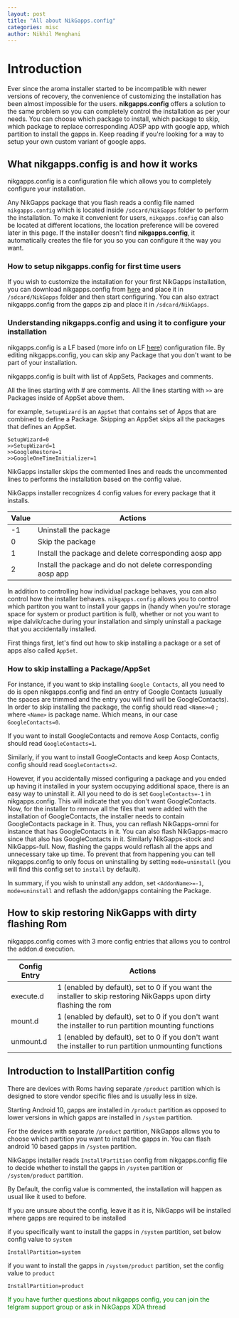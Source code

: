 ```yaml
---
layout: post
title: "All about NikGapps.config"
categories: misc
author: Nikhil Menghani
---
```


# Introduction

Ever since the aroma installer started to be incompatible with newer versions of recovery, the convenience of customizing the installation has been almost impossible for the users. **nikgapps.config** offers a solution to the same problem so you can completely control the installation as per your needs. You can choose which package to install, which package to skip, which package to replace corresponding AOSP app with google app, which partition to install the gapps in. Keep reading if you're looking for a way to setup your own custom variant of google apps. 

## What nikgapps.config is and how it works

nikgapps.config is a configuration file which allows you to completely configure your installation.

Any NikGapps package that you flash reads a config file named `nikgapps.config` which is located inside `/sdcard/NikGapps` folder to perform the installation. To make it convenient for users, `nikgapps.config` can also be located at different locations, the location preference will be covered later in this page. If the installer doesn't find **nikgapps.config**, it automatically creates the file for you so you can configure it the way you want. 

### How to setup nikgapps.config for first time users

If you wish to customize the installation for your first NikGapps installation, you can download nikgapps.config from <a target="_blank" href="https://sourceforge.net/projects/nikgapps/files/Releases/Config/nikgapps-config">here</a> and place it in `/sdcard/NikGapps` folder and then start configuring. You can also extract nikgapps.config from the gapps zip and place it in `/sdcard/NikGapps`. 

### Understanding nikgapps.config and using it to configure your installation

nikgapps.config is a LF based (more info on LF <a target="_blank" href="https://notepadunix2dos.info/">here</a>) configuration file. By editing nikgapps.config, you can skip any Package that you don't want to be part of your installation.

nikgapps.config is built with list of AppSets, Packages and comments. 

All the lines starting with # are comments. All the lines starting with `>>` are Packages inside of AppSet above them.

for example, `SetupWizard` is an `AppSet` that contains set of Apps that are combined to define a Package. Skipping an AppSet skips all the packages that defines an AppSet. 

    SetupWizard=0
    >>SetupWizard=1
    >>GoogleRestore=1
    >>GoogleOneTimeInitializer=1

NikGapps installer skips the commented lines and reads the uncommented lines to performs the installation based on the config value.

NikGapps installer recognizes 4 config values for every package that it installs.

<table class="ui striped fixed small unstackable table">
  <thead>
    <tr>
      <th  class="six wide center aligned">Value</th>
      <th  class="ten wide">Actions</th>
    </tr>
  </thead>
  <tbody>
    <tr>
      <td class="center aligned">-1</td>
      <td>Uninstall the package</td>
    </tr>
    <tr>
      <td class="center aligned">0</td>
      <td>Skip the package</td>
    </tr>
    <tr>
      <td class="center aligned">1</td>
      <td>Install the package and delete corresponding aosp app</td>
    </tr>
    <tr>
      <td class="center aligned">2</td>
      <td>Install the package and do not delete corresponding aosp app</td>
    </tr>
  </tbody>
</table>

In addition to controlling how individual package behaves, you can also control how the installer behaves. `nikgapps.config` allows you to control which partiton you want to install your gapps in (handy when you're storage space for system or product partition is full), whether or not you want to wipe dalvik/cache during your installation and simply uninstall a package that you accidentally installed. 

First things first, let's find out how to skip installing a package or a set of apps also called `AppSet`.

### How to skip installing a Package/AppSet

For instance, if you want to skip installing `Google Contacts`, all you need to do is open nikgapps.config and find an entry of Google Contacts (usually the spaces are trimmed and the entry you will find will be GoogleContacts). In order to skip installing the package, the config should read `<Name>=0` ; where `<Name>` is package name. Which means, in our case `GoogleContacts=0`.

If you want to install GoogleContacts and remove Aosp Contacts, config should read `GoogleContacts=1`.

Similarly, if you want to install GoogleContacts and keep Aosp Contacts, config should read `GoogleContacts=2`.

However, if you accidentally missed configuring a package and you ended up having it installed in your system occupying additional space, there is an easy way to uninstall it. All you need to do is set `GoogleContacts=-1` in nikgapps.config. This will indicate that you don't want GoogleContacts. Now, for the installer to remove all the files that were added with the installation of GoogleContacts, the installer needs to contain GoogleContacts package in it. Thus, you can reflash NikGapps-omni for instance that has GoogleContacts in it. You can also flash NikGapps-macro since that also has GoogleContacts in it. Similarly NikGapps-stock and NikGapps-full. Now, flashing the gapps would reflash all the apps and unnecessary take up time. To prevent that from happening you can tell nikgapps.config to only focus on uninstalling by setting `mode=uninstall` (you will find this config set to `install` by default).

In summary, if you wish to uninstall any addon, set `<AddonName>=-1`, `mode=uninstall` and reflash the addon/gapps containing the Package.

## How to skip restoring NikGapps with dirty flashing Rom

nikgapps.config comes with 3 more config entries that allows you to control the addon.d execution. 

<table class="ui striped fixed small unstackable table">
  <thead>
    <tr>
      <th  class="six wide center aligned">Config Entry</th>
      <th  class="ten wide">Actions</th>
    </tr>
  </thead>
  <tbody>
    <tr>
      <td class="center aligned">execute.d</td>
      <td>1 (enabled by default), set to 0 if you want the installer to skip restoring NikGapps upon dirty flashing the rom</td>
    </tr>
    <tr>
      <td class="center aligned">mount.d</td>
      <td>1 (enabled by default), set to 0 if you don't want the installer to run partition mounting functions</td>
    </tr>
    <tr>
      <td class="center aligned">unmount.d</td>
      <td>1 (enabled by default), set to 0 if you don't want the installer to run partition unmounting functions</td>
    </tr>
  </tbody>
</table>

## Introduction to InstallPartition config

There are devices with Roms having separate <code>/product</code> partition which is designed to store vendor specific files and is usually less in size.

Starting Android 10, gapps are installed in <code>/product</code> partition as opposed to lower versions in which gapps are installed in `/system` partition.

For the devices with separate <code>/product</code> partition, NikGapps allows you to choose which partition you want to install the gapps in. You can flash android 10 based gapps in `/system` partition.

NikGapps installer reads <code>InstallPartition</code> config from nikgapps.config file to decide whether to install the gapps in <code>/system</code> partition or <code>/system/product</code> partition.

By Default, the config value is commented, the installation will happen as usual like it used to before.

<p class="ui negative message">If you are unsure about the config, leave it as it is, NikGapps will be installed where gapps are required to be installed</p>

if you specifically want to install the gapps in `/system` partition, set below config value to `system`

`InstallPartition=system`

if you want to install the gapps in `/system/product` partition, set the config value to `product`

`InstallPartition=product`

<p class="ui positive message" style="color:green;">If you have further questions about nikgapps config, you can join the telgram support group or ask in NikGapps XDA thread</p>

